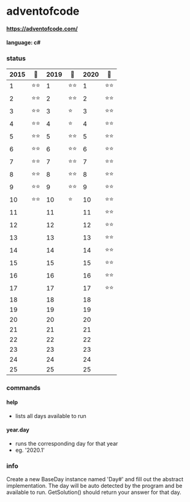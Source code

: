 # adventofcode
#### https://adventofcode.com/
#### language: c#

### status
|2015|🎄|2019|🚀|2020|🌴|
|--|---|--|---|--|---|
|1 |⭐⭐|1 |⭐⭐|1 |⭐⭐|
|2 |⭐⭐|2 |⭐⭐|2 |⭐⭐|
|3 |⭐⭐|3 |⭐ |3 |⭐⭐|
|4 |⭐⭐|4 |⭐ |4 |⭐⭐|
|5 |⭐⭐|5 |⭐⭐|5 |⭐⭐|
|6 |⭐⭐|6 |⭐⭐|6 |⭐⭐|
|7 |⭐⭐|7 |⭐⭐|7 |⭐⭐|
|8 |⭐⭐|8 |⭐⭐|8 |⭐⭐|
|9 |⭐⭐|9 |⭐⭐|9 |⭐⭐|
|10|⭐⭐|10|⭐ |10|⭐⭐|
|11|   |11|   |11|⭐⭐|
|12|   |12|   |12|⭐⭐|
|13|   |13|   |13|⭐⭐|
|14|   |14|   |14|⭐⭐|
|15|   |15|   |15|⭐⭐|
|16|   |16|   |16|⭐⭐|
|17|   |17|   |17|⭐⭐|
|18|   |18|   |18|   |
|19|   |19|   |19|   |
|20|   |20|   |20|   |
|21|   |21|   |21|   |
|22|   |22|   |22|   |
|23|   |23|   |23|   |
|24|   |24|   |24|   |
|25|   |25|   |25|   |

### commands
#### help
  - lists all days available to run
#### year.day
  - runs the corresponding day for that year
  - eg. '2020.1'

### info
Create a new BaseDay instance named 'Day#' and fill out the abstract implementation.
The day will be auto detected by the program and be available to run.
GetSolution() should return your answer for that day.
